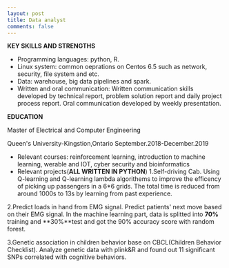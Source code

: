 ```yaml
---
layout: post
title: Data analyst
comments: false
---
```

**KEY SKILLS AND STRENGTHS**

- Programming languages: python, R.
- Linux system: common oeprations on Centos 6.5 such as network, security, file system and etc.
- Data: warehouse, big data pipelines and spark.
- Written and oral communication: Written communication skills developed by technical report, problem solution report and daily project process report. Oral communication developed by weekly presentation.

**EDUCATION**

Master of Electrical and Computer Engineering

Queen's University-Kingstion,Ontario                September.2018-December.2019
- Relevant courses: reinforcement learning, introduction to machine learning, werable and IOT, cyber security and bioinformatics
- Relevant projects(**ALL WRITTEN IN PYTHON**)
1.Self-driving Cab. Using Q-learning and Q-learning lambda algorithems to improve the efficency of picking up passengers in a 6*6 grids. The total time is reduced from around 1000s to 13s by learning from past experience.

2.Predict loads in hand from EMG signal. Predict patients' next move based on their EMG signal. In the machine learning part, data is splitted into **70%** training and **30%**test and got the 90% accuracy score with random forest.

3.Genetic association in children behavior base on CBCL(Children Behavior Checklist). Analyze genetic data with plink&R and found out 11 significant SNPs correlated with cognitive behaviors.
